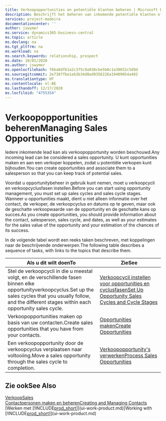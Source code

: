 ```yaml
---
title: Verkoopopportunities en potentiële klanten beheren | Microsoft Docs
description: Beschrijft het beheren van inkomende potentiële klanten of verkoopopportunity's in Business Central en het koppelen van de opportunity aan een verkoper om toekomstige verkopen te traceren.
services: project-madeira
documentationcenter: ''
author: jswymer
ms.service: dynamics365-business-central
ms.topic: article
ms.devlang: na
ms.tgt_pltfrm: na
ms.workload: na
ms.search.keywords: relationship, prospect
ms.date: 10/01/2020
ms.author: jswymer
ms.openlocfilehash: f6ba8df61a2c375c9a938cbe5b0c1a30032c5d9d
ms.sourcegitcommit: 2e7307fbe1eb3b34d0ad9356226a19409054a402
ms.translationtype: HT
ms.contentlocale: nl-BE
ms.lasthandoff: 12/17/2020
ms.locfileid: "4755354"
---
```

# <a name="managing-sales-opportunities"></a><span data-ttu-id="5c1bd-103">Verkoopopportunities beheren</span><span class="sxs-lookup"><span data-stu-id="5c1bd-103">Managing Sales Opportunities</span></span>
<span data-ttu-id="5c1bd-104">Iedere inkomende lead kan als verkoopopportunity worden beschouwd.</span><span class="sxs-lookup"><span data-stu-id="5c1bd-104">Any incoming lead can be considered a sales opportunity.</span></span> <span data-ttu-id="5c1bd-105">U kunt opportunities maken en aan een verkoper koppelen, zodat u potentiële verkopen kunt bijhouden.</span><span class="sxs-lookup"><span data-stu-id="5c1bd-105">You can create opportunities and associate them to a salesperson so that you can keep track of potential sales.</span></span>

<span data-ttu-id="5c1bd-106">Voordat u opportunitybeheer in gebruik kunt nemen, moet u verkoopcycli en verkoopcyclusfasen instellen.</span><span class="sxs-lookup"><span data-stu-id="5c1bd-106">Before you can start using opportunity management, you must set up sales cycles and sales cycle stages.</span></span> <span data-ttu-id="5c1bd-107">Wanneer u opportunities maakt, dient u niet alleen informatie over het contact, de verkoper, de verkoopcyclus en datums op te geven, maar ook de geschatte verkoopwaarde van de opportunity en de geschatte kans op succes.</span><span class="sxs-lookup"><span data-stu-id="5c1bd-107">As you create opportunities, you should provide information about the contact, salesperson, sales cycle, and dates, as well as your estimates for the sales value of the opportunity and your estimation of the chances of its success.</span></span>

<span data-ttu-id="5c1bd-108">In de volgende tabel wordt een reeks taken beschreven, met koppelingen naar de beschrijvende onderwerpen.</span><span class="sxs-lookup"><span data-stu-id="5c1bd-108">The following table describes a sequence of tasks, with links to the topics that describe them.</span></span>

| <span data-ttu-id="5c1bd-109">Als u dit wilt doen</span><span class="sxs-lookup"><span data-stu-id="5c1bd-109">To</span></span> | <span data-ttu-id="5c1bd-110">Zie</span><span class="sxs-lookup"><span data-stu-id="5c1bd-110">See</span></span> |
| --- | --- |
| <span data-ttu-id="5c1bd-111">Stel de verkoopcycli in die u meestal volgt, en de verschillende fasen binnen elke opportunityverkoopcyclus.</span><span class="sxs-lookup"><span data-stu-id="5c1bd-111">Set up the sales cycles that you usually follow, and the different stages within each opportunity sales cycle.</span></span> |[<span data-ttu-id="5c1bd-112">Verkoopcycli instellen voor opportunities en cyclusfasen</span><span class="sxs-lookup"><span data-stu-id="5c1bd-112">Set Up Opportunity Sales Cycles and Cycle Stages</span></span>](marketing-how-setup-opportunity-sales-cycles-stages.md) |
| <span data-ttu-id="5c1bd-113">Verkoopopportunities maken op basis van uw contacten.</span><span class="sxs-lookup"><span data-stu-id="5c1bd-113">Create sales opportunities that you have from your contacts.</span></span> |[<span data-ttu-id="5c1bd-114">Opportunities maken</span><span class="sxs-lookup"><span data-stu-id="5c1bd-114">Create Opportunities</span></span>](marketing-how-create-opportunities.md) |
| <span data-ttu-id="5c1bd-115">Een verkoopopportunity door de verkoopcyclus verplaatsen naar voltooiing.</span><span class="sxs-lookup"><span data-stu-id="5c1bd-115">Move a sales opportunity through the sales cycle to completion.</span></span> |[<span data-ttu-id="5c1bd-116">Verkoopopportunity's verwerken</span><span class="sxs-lookup"><span data-stu-id="5c1bd-116">Process Sales Opportunities</span></span>](marketing-processing-sales-opportunities.md) |

## <a name="see-also"></a><span data-ttu-id="5c1bd-117">Zie ook</span><span class="sxs-lookup"><span data-stu-id="5c1bd-117">See Also</span></span>
[<span data-ttu-id="5c1bd-118">Verkoop</span><span class="sxs-lookup"><span data-stu-id="5c1bd-118">Sales</span></span>](sales-manage-sales.md)  
[<span data-ttu-id="5c1bd-119">Contactpersonen maken en beheren</span><span class="sxs-lookup"><span data-stu-id="5c1bd-119">Creating and Managing Contacts</span></span>](marketing-contacts.md)  
<span data-ttu-id="5c1bd-120">[Werken met [!INCLUDE[prod_short](includes/prod_short.md)]](ui-work-product.md)</span><span class="sxs-lookup"><span data-stu-id="5c1bd-120">[Working with [!INCLUDE[prod_short](includes/prod_short.md)]](ui-work-product.md)</span></span>
